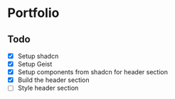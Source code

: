 # Portfolio
## Todo
- [x] Setup shadcn
- [x] Setup Geist
- [x] Setup components from shadcn for header section
- [x] Build the header section
- [ ] Style header section
